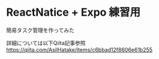 # ReactNatice + Expo 練習用
簡易タスク管理を作ってみた

詳細については以下Qiita記事参照  
https://qiita.com/AsilHatake/items/c6bbad12f8606e61b255
